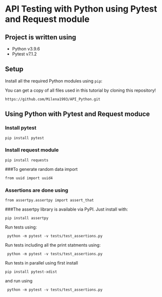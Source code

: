 # API Testing with Python using Pytest and Request module

## Project is written using 

* Python v3.9.6
* Pytest v7.1.2

## Setup

Install all the required Python modules using `pip`:

You can get a copy of all files used in this tutorial by cloning this repository!

```shell
https://github.com/Milena1993/API_Python.git
```

## Using Python  with Pytest and Request moduce

### Install pytest
```shell
pip install pytest
```
### Install request module

```shell
pip install requests
```
###To generate random data import
```shell
from uuid import uuid4
```
### Assertions are done using 
```shell
from assertpy.assertpy import assert_that
```
###The assertpy library is available via PyPI. Just install with:

```
pip install assertpy
```

Run tests using: 
```shell
 python -m pytest -v tests/test_assertions.py
```
Run tests including all the print statments using:
```shell
 python -m pytest -v tests/test_assertions.py
```
Run tests in parallel using first install 
```shell
pip install pytest-xdist
```
and run using 
```shell
 python -m pytest -v tests/test_assertions.py
```
